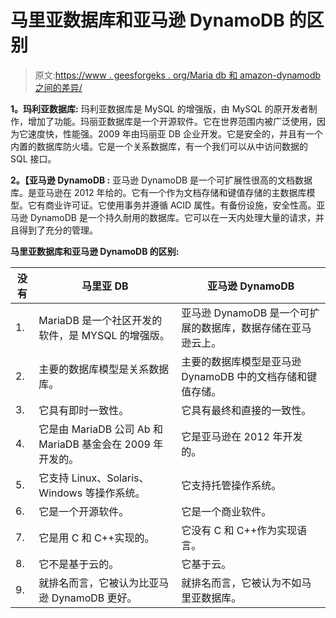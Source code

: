 # 马里亚数据库和亚马逊 DynamoDB 的区别

> 原文:[https://www . geesforgeks . org/Maria db 和 amazon-dynamodb 之间的差异/](https://www.geeksforgeeks.org/difference-between-mariadb-and-amazon-dynamodb/)

**1。玛利亚数据库:**
玛利亚数据库是 MySQL 的增强版，由 MySQL 的原开发者制作，增加了功能。玛丽亚数据库是一个开源软件。它在世界范围内被广泛使用，因为它速度快，性能强。2009 年由玛丽亚 DB 企业开发。它是安全的，并且有一个内置的数据库防火墙。它是一个关系数据库，有一个我们可以从中访问数据的 SQL 接口。

**2。【亚马逊 DynamoDB :**
亚马逊 DynamoDB 是一个可扩展性很高的文档数据库。是亚马逊在 2012 年给的。它有一个作为文档存储和键值存储的主数据库模型。它有商业许可证。它使用事务并遵循 ACID 属性。有备份设施，安全性高。亚马逊 DynamoDB 是一个持久耐用的数据库。它可以在一天内处理大量的请求，并且得到了充分的管理。

**马里亚数据库和亚马逊 DynamoDB 的区别:**

<center>

| 没有 | 马里亚 DB | 亚马逊 DynamoDB |
| --- | --- | --- |
| 1. | MariaDB 是一个社区开发的软件，是 MYSQL 的增强版。 | 亚马逊 DynamoDB 是一个可扩展的数据库，数据存储在亚马逊云上。 |
| 2. | 主要的数据库模型是关系数据库。 | 主要的数据库模型是亚马逊 DynamoDB 中的文档存储和键值存储。 |
| 3. | 它具有即时一致性。 | 它具有最终和直接的一致性。 |
| 4. | 它是由 MariaDB 公司 Ab 和 MariaDB 基金会在 2009 年开发的。 | 它是亚马逊在 2012 年开发的。 |
| 5. | 它支持 Linux、Solaris、Windows 等操作系统。 | 它支持托管操作系统。 |
| 6. | 它是一个开源软件。 | 它是一个商业软件。 |
| 7. | 它是用 C 和 C++实现的。 | 它没有 C 和 C++作为实现语言。 |
| 8. | 它不是基于云的。 | 它基于云。 |
| 9. | 就排名而言，它被认为比亚马逊 DynamoDB 更好。 | 就排名而言，它被认为不如马里亚数据库。 | 10. | 它有服务器端脚本。 | 它没有服务器端脚本。 |

</center>